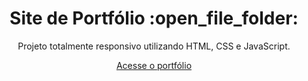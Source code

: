 <h1 align="center"> Site de Portfólio :open_file_folder: </h1>
<p align="center"> Projeto totalmente responsivo utilizando HTML, CSS e JavaScript. </p>

<div align="center">

[Acesse o portfólio](developer-anna.vercel.app)


